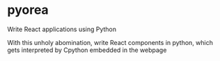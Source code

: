# pyorea
Write React applications using Python

With this unholy abomination, write React components in python, which gets interpreted by Cpython embedded in the webpage
